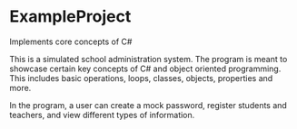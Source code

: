 # ExampleProject
Implements core concepts of C#

This is a simulated school administration system. The program is meant to showcase certain key concepts of C# and object oriented programming. This includes basic operations, loops, classes, objects, properties and more. 

In the program, a user can create a mock password, register students and teachers, and view different types of information. 
